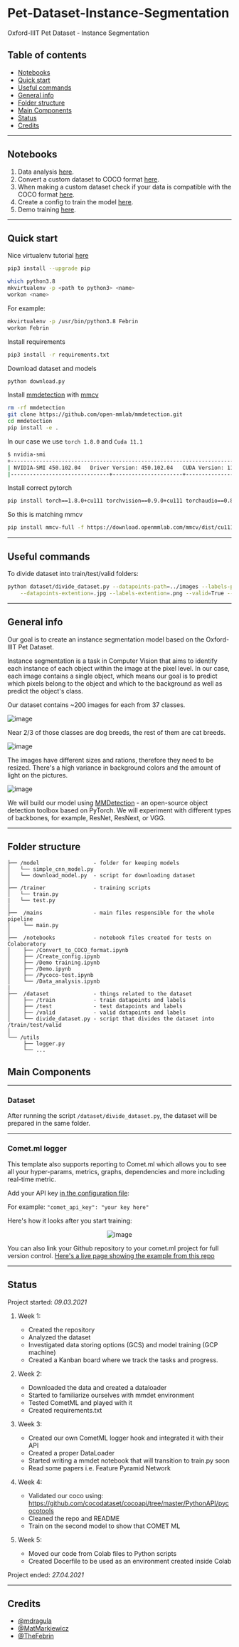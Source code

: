 # Pet-Dataset-Instance-Segmentation
Oxford-IIIT Pet Dataset - Instance Segmentation

## Table of contents
* [Notebooks](#notebooks)
* [Quick start](#quick-start)
* [Useful commands](#useful-commands)
* [General info](#general-info)
* [Folder structure](#folder-structure)
* [Main Components](#main-components)
* [Status](#status)
* [Credits](#credits)


--------------
## Notebooks

1. Data analysis [here](https://github.com/TheFebrin/Deep-Learning-Project-Instance-Segmentation/blob/master/notebooks/Data_analysis.ipynb).
2. Convert a custom dataset to COCO format [here](https://github.com/TheFebrin/Deep-Learning-Project-Instance-Segmentation/blob/master/notebooks/Convert_to_COCO_format.ipynb).
3. When making a custom dataset check if your data is compatible with the COCO format [here](https://github.com/TheFebrin/Deep-Learning-Project-Instance-Segmentation/blob/master/notebooks/Pycoco-test.ipynb).
4. Create a config to train the model [here](https://github.com/TheFebrin/Deep-Learning-Project-Instance-Segmentation/blob/master/notebooks/Create_config.ipynb).
5. Demo training [here](https://github.com/TheFebrin/Deep-Learning-Project-Instance-Segmentation/blob/master/notebooks/Demo%20training.ipynb).


--------------
## Quick start

Nice virtualenv tutorial [here](https://computingforgeeks.com/fix-mkvirtualenv-command-not-found-ubuntu/)
```bash
pip3 install --upgrade pip
```

```bash
which python3.8
mkvirtualenv -p <path to python3> <name>
workon <name>
```

For example:

```bash
mkvirtualenv -p /usr/bin/python3.8 Febrin
workon Febrin
```

Install requirements

```bash
pip3 install -r requirements.txt
```

Download dataset and models
```bash
python download.py
```

Install [mmdetection](https://github.com/open-mmlab/mmdetection)
with [mmcv](https://github.com/open-mmlab/mmdetection/blob/master/docs/get_started.md)
```bash
rm -rf mmdetection
git clone https://github.com/open-mmlab/mmdetection.git
cd mmdetection
pip install -e .
```

In our case we use `torch 1.8.0` and `Cuda 11.1`
```bash
$ nvidia-smi
+-----------------------------------------------------------------------------+
| NVIDIA-SMI 450.102.04   Driver Version: 450.102.04   CUDA Version: 11.0     |
|-------------------------------+----------------------+----------------------+
```
Install correct pytorch
```bash
pip install torch==1.8.0+cu111 torchvision==0.9.0+cu111 torchaudio==0.8.0 -f https://download.pytorch.org/whl/torch_stable.html
```

So this is matching mmcv
```bash
pip install mmcv-full -f https://download.openmmlab.com/mmcv/dist/cu111/torch1.8.0/index.html
```

--------------
## Useful commands

To divide dataset into train/test/valid folders:
```bash
python dataset/divide_dataset.py --datapoints-path=../images --labels-path=../annotations/trimaps \
    --datapoints-extention=.jpg --labels-extention=.png --valid=True --train-ratio=0.7
```


--------------
## General info

Our goal is to create an instance segmentation model based on the Oxford-IIIT Pet Dataset.

Instance segmentation is a task in Computer Vision that aims to identify each instance of each object within the image at the pixel level. In our case, each image contains a single object, which means our goal is to predict which pixels belong to the object and which to the background as well as predict the object's class.

Our dataset contains ~200 images for each from 37 classes.

![image](/figures/class-distribution.png)

Near 2/3 of those classes are dog breeds, the rest of them are cat breeds.

![image](/figures/species-distribution.png)

The images have different sizes and rations, therefore they need to be resized. There's a high variance in background colors and the amount of light on the pictures.

![image](/figures/class-samples.png)

We will build our model using [MMDetection](https://github.com/open-mmlab/mmdetection) - an open-source object detection toolbox based on PyTorch. We will experiment with different types of backbones, for example, ResNet, ResNext, or VGG.


--------------
## Folder structure

```
├── /model                 - folder for keeping models
│   └── simple_cnn_model.py
│   └── download_model.py  - script for downloading dataset
│
├── /trainer               - training scripts
│   └── train.py
|   └── test.py
│   
├──  /mains                - main files responsible for the whole pipeline
│    └── main.py 
│ 
├──  /notebooks            - notebook files created for tests on Colaboratory
│    ├── /Convert_to_COCO_format.ipynb
│    ├── /Create_config.ipynb
│    ├── /Demo training.ipynb
│    ├── /Demo.ipynb
│    ├── /Pycoco-test.ipynb
│    └── /Data_analysis.ipynb
| 
├──  /dataset              - things related to the dataset
│    ├── /train            - train datapoints and labels
│    ├── /test             - test datapoints and labels
│    ├── /valid            - valid datapoints and labels
│    └── divide_dataset.py - script that divides the dataset into /train/test/valid
│
└── /utils 
     ├── logger.py
     └── ...
```

## Main Components

--------------
### Dataset

After running the script `/dataset/divide_dataset.py`,
the dataset will be prepared in the same folder.


--------------
### Comet.ml logger

This template also supports reporting to Comet.ml which allows you to see all your hyper-params, metrics, graphs, dependencies and more including real-time metric.

Add your API key [in the configuration file](configs/example.json#L9):


For example:  `"comet_api_key": "your key here"`

Here's how it looks after you start training:
<div align="center">

![image](/figures/comet2.png)

</div>

You can also link your Github repository to your comet.ml project for full version control.
[Here's a live page showing the example from this repo](https://www.comet.ml/gidim/tensorflow-project-template/caba580d8d1547ccaed982693a645507/chart)

--------------
## Status
Project started: _09.03.2021_

1. Week 1:
    * Created the repository
    * Analyzed the dataset
    * Investigated data storing options (GCS) and model training (GCP machine)
    * Created a Kanban board where we track the tasks and progress.

2. Week 2:
    * Downloaded the data and created a dataloader
    * Started to familiarize ourselves with mmdet environment
    * Tested CometML and played with it
    * Created requirements.txt

3. Week 3:
    * Created our own CometML logger hook and integrated it with their API
    * Created a proper DataLoader
    * Started writing a mmdet notebook that will transition to train.py soon
    * Read some papers i.e. Feature Pyramid Network

4. Week 4:
    * Validated our coco using: https://github.com/cocodataset/cocoapi/tree/master/PythonAPI/pycocotools
    * Cleaned the repo and README
    *  Train on the second model to show that COMET ML

5. Week 5:
    * Moved our code from Colab files to Python scripts
    * Created Docerfile to be used as an environment created inside Colab

Project ended: _27.04.2021_



--------------
## Credits

* [@mdragula](https://github.com/mdragula)
* [@MatMarkiewicz](https://github.com/MatMarkiewicz)
* [@TheFebrin](https://github.com/TheFebrin)
